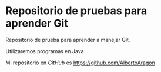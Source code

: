 # Repositorio de pruebas para aprender Git
Repositorio de prueba para aprender a manejar Git.

Utilizaremos programas en Java

Mi repositorio en *GitHub* es <https://github.com/AlbertoAragon>



